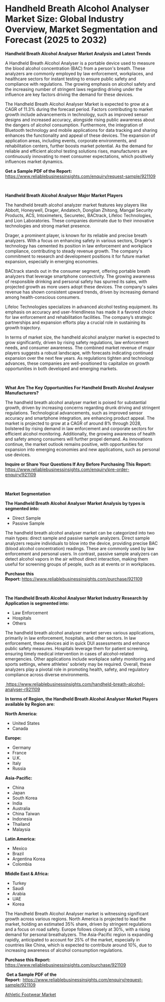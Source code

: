 <p><h1>Handheld Breath Alcohol Analyser Market Size: Global Industry Overview, Market Segmentation and Forecast (2025 to 2032)</h1></p><p><strong>Handheld Breath Alcohol Analyser Market Analysis and Latest Trends</strong></p>
<p><p>A Handheld Breath Alcohol Analyser is a portable device used to measure the blood alcohol concentration (BAC) from a person's breath. These analyzers are commonly employed by law enforcement, workplaces, and healthcare sectors for instant testing to ensure public safety and compliance with regulations. The growing emphasis on alcohol safety and the increasing number of stringent laws regarding driving under the influence are key factors driving the demand for these devices.</p><p>The Handheld Breath Alcohol Analyser Market is expected to grow at a CAGR of 11.3% during the forecast period. Factors contributing to market growth include advancements in technology, such as improved sensor designs and increased accuracy, alongside rising public awareness about the dangers of alcohol consumption. Furthermore, the integration of Bluetooth technology and mobile applications for data tracking and sharing enhances the functionality and appeal of these devices. The expansion of application areas, including events, corporate environments, and rehabilitation centers, further boosts market potential. As the demand for reliable and efficient alcohol testing solutions rises, manufacturers are continuously innovating to meet consumer expectations, which positively influences market dynamics.</p></p>
<p><strong>Get a Sample PDF of the Report:&nbsp;</strong> <a href="https://www.reliablebusinessinsights.com/enquiry/request-sample/921109?utm_campaign=2127&utm_medium=2&utm_source=Github&utm_content=ia&utm_term=09022025&utm_id=handheld-breath-alcohol-analyser">https://www.reliablebusinessinsights.com/enquiry/request-sample/921109</a></p>
<p>&nbsp;</p>
<p><strong>Handheld Breath Alcohol Analyser Major Market Players</strong></p>
<p><p>The handheld breath alcohol analyzer market features key players like Abbott, Honeywell, Drager, Andatech, Donglian Zhitong, Mangal Security Products, ACS, Intoximeters, Securetec, BACtrack, Lifeloc Technologies, and Lion Laboratories. These companies dominate due to their innovative technologies and strong market presence.</p><p>Drager, a prominent player, is known for its reliable and precise breath analyzers. With a focus on enhancing safety in various sectors, Drager's technology has cemented its position in law enforcement and workplace compliance, contributing to steady revenue growth. The company's commitment to research and development positions it for future market expansion, especially in emerging economies.</p><p>BACtrack stands out in the consumer segment, offering portable breath analyzers that leverage smartphone connectivity. The growing awareness of responsible drinking and personal safety has spurred its sales, with projected growth as more users adopt these devices. The company's sales revenue has shown consistent upward trends, driven by increasing demand among health-conscious consumers.</p><p>Lifeloc Technologies specializes in advanced alcohol testing equipment. Its emphasis on accuracy and user-friendliness has made it a favored choice for law enforcement and rehabilitation facilities. The company’s strategic partnerships and expansion efforts play a crucial role in sustaining its growth trajectory.</p><p>In terms of market size, the handheld alcohol analyzer market is expected to grow significantly, driven by rising safety regulations, law enforcement needs, and consumer awareness. The combined market revenue of major players suggests a robust landscape, with forecasts indicating continued expansion over the next few years. As regulations tighten and technology advances, these companies are well-positioned to capitalize on growth opportunities in both developed and emerging markets.</p></p>
<p>&nbsp;</p>
<p><strong>What Are The Key Opportunities For Handheld Breath Alcohol Analyser Manufacturers?</strong></p>
<p><p>The handheld breath alcohol analyser market is poised for substantial growth, driven by increasing concerns regarding drunk driving and stringent regulations. Technological advancements, such as improved sensor accuracy and smartphone integration, are enhancing product appeal. The market is projected to grow at a CAGR of around 8% through 2028, bolstered by rising demand in law enforcement and corporate sectors for efficient alcohol monitoring. Additionally, the growing awareness of health and safety among consumers will further propel demand. As innovations continue, the market outlook remains positive, with opportunities for expansion into emerging economies and new applications, such as personal use devices.</p></p>
<p><strong>Inquire or Share Your Questions If Any Before Purchasing This Report:</strong> <a href="https://www.reliablebusinessinsights.com/enquiry/pre-order-enquiry/921109?utm_campaign=2127&utm_medium=2&utm_source=Github&utm_content=ia&utm_term=09022025&utm_id=handheld-breath-alcohol-analyser">https://www.reliablebusinessinsights.com/enquiry/pre-order-enquiry/921109</a></p>
<p>&nbsp;</p>
<p><strong>Market Segmentation</strong></p>
<p><strong>The Handheld Breath Alcohol Analyser Market Analysis by types is segmented into:</strong></p>
<p><ul><li>Direct Sample</li><li>Passive Sample</li></ul></p>
<p><p>The handheld breath alcohol analyser market can be categorized into two main types: direct sample and passive sample analyzers. Direct sample analyzers require individuals to blow into the device, providing precise BAC (blood alcohol concentration) readings. These are commonly used by law enforcement and personal users. In contrast, passive sample analyzers can detect alcohol vapors in the air without direct interaction, making them useful for screening groups of people, such as at events or in workplaces.</p></p>
<p><strong>Purchase this Report:&nbsp;</strong><a href="https://www.reliablebusinessinsights.com/purchase/921109?utm_campaign=2127&utm_medium=2&utm_source=Github&utm_content=ia&utm_term=09022025&utm_id=handheld-breath-alcohol-analyser">https://www.reliablebusinessinsights.com/purchase/921109</a></p>
<p>&nbsp;</p>
<p><strong>The Handheld Breath Alcohol Analyser Market Industry Research by Application is segmented into:</strong></p>
<p><ul><li>Law Enforcement</li><li>Hospitals</li><li>Others</li></ul></p>
<p><p>The handheld breath alcohol analyser market serves various applications, primarily in law enforcement, hospitals, and other sectors. In law enforcement, these devices aid in quick DUI assessments and enhance public safety measures. Hospitals leverage them for patient screening, ensuring timely medical intervention in cases of alcohol-related emergencies. Other applications include workplace safety monitoring and sports settings, where athletes' sobriety may be required. Overall, these analyzers play a pivotal role in promoting health, safety, and regulatory compliance across diverse environments.</p></p>
<p><a href="https://www.reliablebusinessinsights.com/handheld-breath-alcohol-analyser-r921109?utm_campaign=2127&utm_medium=2&utm_source=Github&utm_content=ia&utm_term=09022025&utm_id=handheld-breath-alcohol-analyser">&nbsp;https://www.reliablebusinessinsights.com/handheld-breath-alcohol-analyser-r921109</a></p>
<p><strong>In terms of Region, the Handheld Breath Alcohol Analyser Market Players available by Region are:</strong></p>
<p>
    <p> <strong> North America: </strong>
        <ul>
            <li>United States</li>
            <li>Canada</li>
        </ul>
        </p> 
    <p> <strong> Europe: </strong>
        <ul>
            <li>Germany</li>
            <li>France</li>
            <li>U.K.</li>
            <li>Italy</li>
            <li>Russia</li>
        </ul>
        </p> 
    <p> <strong> Asia-Pacific: </strong>
        <ul>
            <li>China</li>
            <li>Japan</li>
            <li>South Korea</li>
            <li>India</li>
            <li>Australia</li>
            <li>China Taiwan</li>
            <li>Indonesia</li>
            <li>Thailand</li>
            <li>Malaysia</li>
        </ul>
        </p> 
    <p> <strong> Latin America: </strong>
        <ul>
            <li>Mexico</li>
            <li>Brazil</li>
            <li>Argentina Korea</li>
            <li>Colombia</li>
        </ul>
        </p> 
    <p> <strong> Middle East & Africa: </strong>
        <ul>
            <li>Turkey</li>
            <li>Saudi</li>
            <li>Arabia</li>
            <li>UAE</li>
            <li>Korea</li>
        </ul>
    </p>
    </p>
<p><p>The Handheld Breath Alcohol Analyser market is witnessing significant growth across various regions. North America is projected to lead the market, holding an estimated 35% share, driven by stringent regulations and a focus on road safety. Europe follows closely at 30%, with a rising demand for personal breathalyzers. The Asia-Pacific region is expanding rapidly, anticipated to account for 25% of the market, especially in countries like China, which is expected to contribute around 10%, due to increasing awareness of alcohol consumption regulations.</p></p>
<p><strong>Purchase this Report: </strong><a href="https://www.reliablebusinessinsights.com/purchase/921109?utm_campaign=2127&utm_medium=2&utm_source=Github&utm_content=ia&utm_term=09022025&utm_id=handheld-breath-alcohol-analyser">https://www.reliablebusinessinsights.com/purchase/921109</a></p>
<p>&nbsp;<strong>Get a Sample PDF of the Report:&nbsp;&nbsp;</strong><a href="https://www.reliablebusinessinsights.com/enquiry/request-sample/921109?utm_campaign=2127&utm_medium=2&utm_source=Github&utm_content=ia&utm_term=09022025&utm_id=handheld-breath-alcohol-analyser">https://www.reliablebusinessinsights.com/enquiry/request-sample/921109</a></p>
<p><strong></strong></p>
<p><p><a href="https://github.com/seanmcma708/Market-Research-Report-List-1/blob/main/athletic-footwear-market.md?utm_campaign=2127&utm_medium=2&utm_source=Github&utm_content=ia&utm_term=09022025&utm_id=handheld-breath-alcohol-analyser">Athletic Footwear Market</a></p></p>
